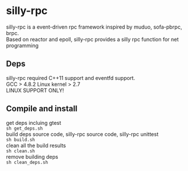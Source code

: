 # silly-rpc
silly-rpc is a event-driven rpc framework inspired by muduo, sofa-pbrpc, brpc.
</br>
Based on reactor and epoll, silly-rpc provides a silly rpc function for net
programming

## Deps
silly-rpc required C++11 support and eventfd support.
</br>
GCC > 4.8.2
Linux kernel > 2.7
</br>
LINUX SUPPORT ONLY!
</br>


## Compile and install
get deps incluing gtest
</br>
`sh get_deps.sh`
</br>
build deps source code, silly-rpc source code, silly-rpc unittest 
</br>
`sh build.sh`
</br>
clean all the build results 
</br>
`sh clean.sh`
</br>
remove building deps 
</br>
`sh clean_deps.sh`

